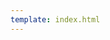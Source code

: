 ```yaml
---
template: index.html
---
```


<script>
    window.addEventListener("load", function () {
        var sketch = function( p ) {
            // Taken from https://p5js.org/es/reference/#/p5/createShader
            let varying = `
                precision highp float;
                varying vec2 vPos;
            `;

            let vs = varying + `
                attribute vec3 aPosition;
                void main() {
                    vPos = (gl_Position = vec4(aPosition,1.0)).xy;
                }
            `;

            let fs = varying + `
                uniform vec2 p;
                uniform float r;
                const int I = 150;
                void main() {
                    vec2 c = p + vPos * r, z = c;
                    float n = 0.0;
                    for (int i = I; i > 0; i --) {
                        if (z.x*z.x+z.y*z.y > 4.0) {
                            n = float(i)/float(I);
                            break;
                        }
                        z = vec2(z.x*z.x-z.y*z.y, 2.0*z.x*z.y) + c;
                    }
                    gl_FragColor = vec4(
                        0.5-cos(n*17.0)/2.0,
                        0.5-cos(n*13.0)/2.0,
                        0.5-cos(n*19.0)/2.0,
                        1.0
                    );
                }
            `;

            let shader, logo, shaderTexture;
            let width = 1080/2;
            let height = 720/3;

            p.preload = function () {
                logo = p.loadImage("assets/images/logo_white.png");
            };

            p.setup = function () {
                p.createCanvas(width, height, p.WEBGL);

                p.smooth();

                shaderTexture = p.createGraphics(width, height, p.WEBGL);
                shader = shaderTexture.createShader(vs, fs);
                shaderTexture.shader(shader);
                shaderTexture.noStroke();
                shader.setUniform("p", [-0.74364388703, 0.13182590421]);
            };

            p.draw = function () {
                let r = 2.5 * p.exp(-6.5 * (1 + p.sin(p.millis() / 3000)));
                shader.setUniform("r", r);
                shaderTexture.quad(-1, -1, 1, -1, 1, 1, -1, 1);

                p.push();
                p.texture(shaderTexture);
                p.rect(-width/2, -height/2, width, height);
                p.pop();

                p.push();
                p.scale(0.3*2.5/r);
                p.image(logo, width*0.1, 0);
                p.pop();
            };
        };

        var myp5 = new p5(sketch, "my-container");
    });
</script>
